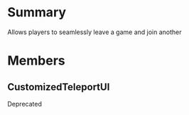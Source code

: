 # Summary
Allows players to seamlessly leave a game and join another

# Members

## CustomizedTeleportUI
Deprecated